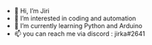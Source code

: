 - 👋 Hi, I’m Jiri
- 👀 I’m interested in coding and automation
- 🌱 I’m currently learning Python and Arduino
- 📫 you can reach me via discord : jirka#2641

<!---
jiri623/jiri623 is a ✨ special ✨ repository because its `README.md` (this file) appears on your GitHub profile.
You can click the Preview link to take a look at your changes.
--->
